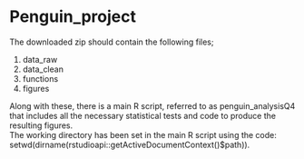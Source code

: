 # Penguin_project
The downloaded zip should contain the following files; 
1. data_raw
2. data_clean
3. functions 
4. figures

Along with these, there is a main R script, referred to as penguin_analysisQ4 that includes all the necessary statistical tests and code to produce the resulting figures.  
The working directory has been set in the main R script using the code: setwd(dirname(rstudioapi::getActiveDocumentContext()$path)). 
